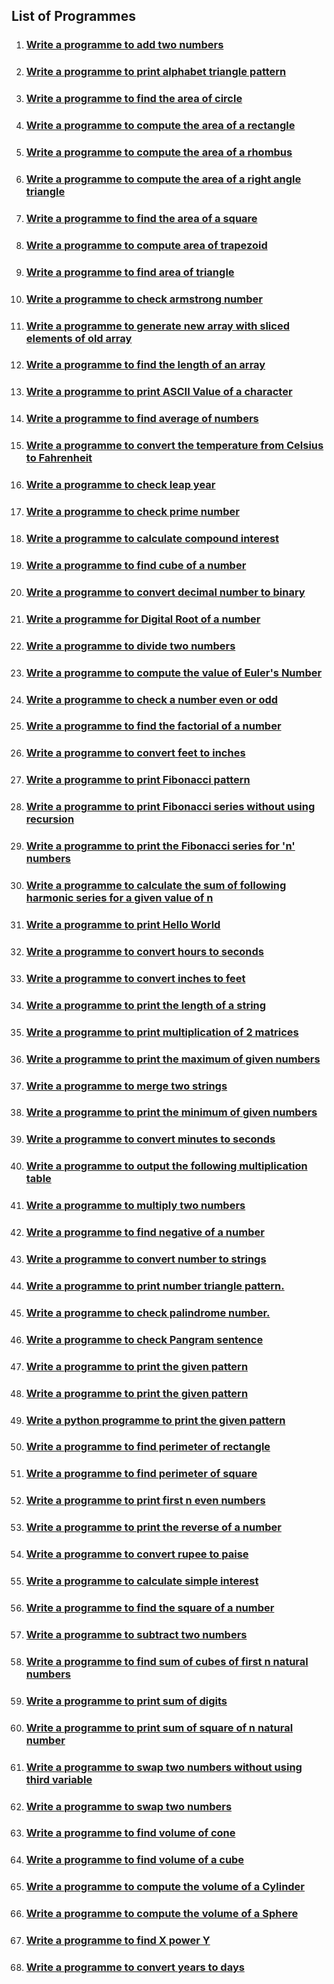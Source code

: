 ## List of Programmes

1. ### [Write a programme to add two numbers](./add-two-numbers/)
2. ### [Write a programme to print alphabet triangle pattern](./alphabet-triangle-pattern/)
3. ### [Write a programme to find the area of circle](./area-of-circle/)
4. ### [Write a programme to compute the area of a rectangle](./area-of-rectangle/)
5. ### [Write a programme to compute the area of a rhombus](./area-of-rhombus/)
6. ### [Write a programme to compute the area of a right angle triangle](./area-of-right-angle-triangle/)
7. ### [Write a programme to find the area of a square](./area-of-square/)
8. ### [Write a programme to compute area of trapezoid](./area-of-trapezoid/)
9. ### [Write a programme to find area of triangle](./area-of-triangle/)
10. ### [Write a programme to check armstrong number](./armstrong-number/)
11. ### [Write a programme to generate new array with sliced elements of old array](./array-elements-slice/)
12. ### [Write a programme to find the length of an array](./array-size/)
13. ### [Write a programme to print ASCII Value of a character](./ascii-value/)
14. ### [Write a programme to find average of numbers](./average-of-numbers/)
15. ### [Write a programme to convert the temperature from Celsius to Fahrenheit](./celsius-to-fahrenheit/)
16. ### [Write a programme to check leap year](./check-leap-year/)
17. ### [Write a programme to check prime number](./check-prime-number/)
18. ### [Write a programme to calculate compound interest](./compound-interest-calculator/)
19. ### [Write a programme to find cube of a number](./cube-of-number/)
20. ### [Write a programme to convert decimal number to binary](./decimal-to-binary/)
21. ### [Write a programme for Digital Root of a number](./digital-root/)
22. ### [Write a programme to divide two numbers](./divide-two-numbers/)
23. ### [Write a programme to compute the value of Euler's Number](./euler-number/)
24. ### [Write a programme to check a number even or odd](./even-or-odd-number/)
25. ### [Write a programme to find the factorial of a number](./factorial/)
26. ### [Write a programme to convert feet to inches](./feet-to-inches/)
27. ### [Write a programme to print Fibonacci pattern](./fibonacci-pattern/)
28. ### [Write a programme to print Fibonacci series without using recursion](./fibonaci-series-without-using-recursion/)
29. ### [Write a programme to print the Fibonacci series for 'n' numbers](./fibonnaci-series-using-recursion/)
30. ### [Write a programme to calculate the sum of following harmonic series for a given value of n](./harmonic-series/)
31. ### [Write a programme to print Hello World](./hello-world/)
32. ### [Write a programme to convert hours to seconds](./hours-to-seconds/)
33. ### [Write a programme to convert inches to feet](./inches-to-feet/)
34. ### [Write a programme to print the length of a string](./length-of-string/)
35. ### [Write a programme to print multiplication of 2 matrices](./matrix-multiplication/)
36. ### [Write a programme to print the maximum of given numbers](./maximum-of-numbers/)
37. ### [Write a programme to merge two strings](./merge-two-strings/)
38. ### [Write a programme to print the minimum of given numbers](./minimum-of-numbers/)
39. ### [Write a programme to convert minutes to seconds](./minutes-to-seconds/)
40. ### [Write a programme to output the following multiplication table](./multiplication-table/)
41. ### [Write a programme to multiply two numbers](./multiply-two-numbers/)
42. ### [Write a programme to find negative of a number](./negative-of-a-number/)
43. ### [Write a programme to convert number to strings](./number-to-string/)
44. ### [Write a programme to print number triangle pattern.](./number-triangle-pattern/)
45. ### [Write a programme to check palindrome number.](./palindrome-number/)
46. ### [Write a programme to check Pangram sentence](./pangram-checker/)
47. ### [Write a programme to print the given pattern](./pattern-1/)
48. ### [Write a programme to print the given pattern](./pattern-2/)
49. ### [Write a python programme to print the given pattern](./pattern-3/)
50. ### [Write a programme to find perimeter of rectangle](./perimeter-of-rectangle/)
51. ### [Write a programme to find perimeter of square](./perimeter-of-square/)
52. ### [Write a programme to print first n even numbers](./print-even-numbers/)
53. ### [Write a programme to print the reverse of a number](./reverse-of-a-number/)
54. ### [Write a programme to convert rupee to paise](./rupee-to-paise/)
55. ### [Write a programme to calculate simple interest](./simple-interest-calculator/)
56. ### [Write a programme to find the square of a number](./square-of-number/)
57. ### [Write a programme to subtract two numbers](./subtract-two-numbers/)
58. ### [Write a programme to find sum of cubes of first n natural numbers](./sum-of-cubes/)
59. ### [Write a programme to print sum of digits](./sum-of-digits/)
60. ### [Write a programme to print sum of square of n natural number](./sum-of-square/)
61. ### [Write a programme to swap two numbers without using third variable](./swap-two-numbers-without-using-third-variable/)
62. ### [Write a programme to swap two numbers](./swap-two-numbers/)
63. ### [Write a programme to find volume of cone](./volume-of-cone/)
64. ### [Write a programme to find volume of a cube](./volume-of-cube/)
65. ### [Write a programme to compute the volume of a Cylinder](./volume-of-cylinder/)
66. ### [Write a programme to compute the volume of a Sphere](./volume-of-sphere/)
67. ### [Write a programme to find X power Y](./x-power-y/)
68. ### [Write a programme to convert years to days](./years-to-days/)
